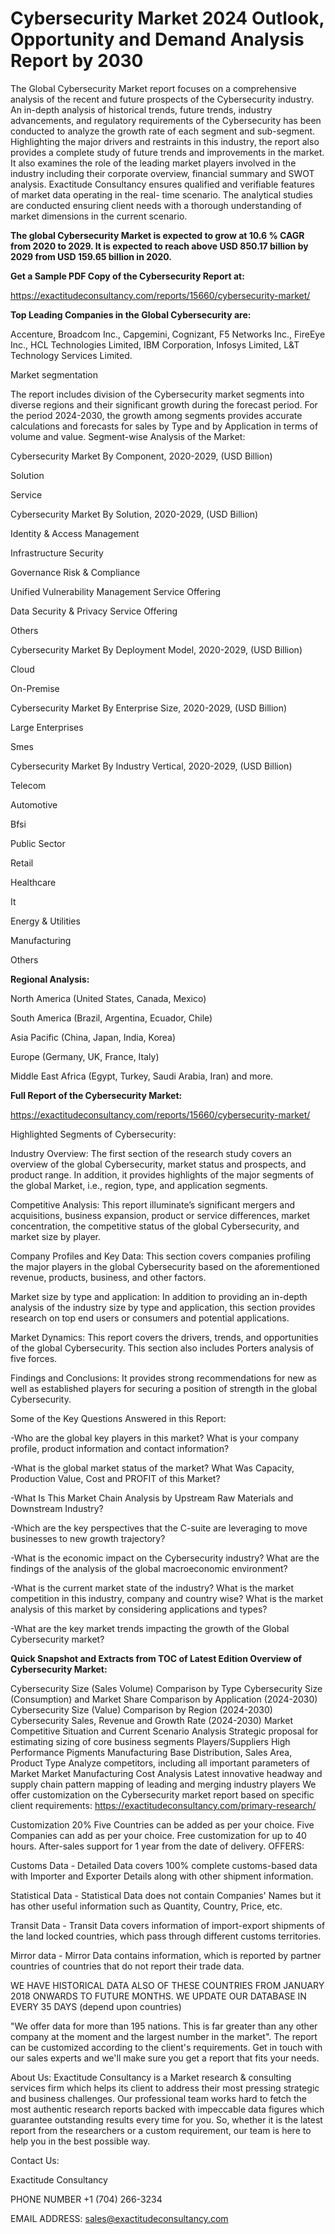 # Cybersecurity Market 2024 Outlook, Opportunity and Demand Analysis Report by 2030

The Global Cybersecurity Market report focuses on a comprehensive analysis of the recent and future prospects of the Cybersecurity industry. An in-depth analysis of historical trends, future trends, industry advancements, and regulatory requirements of the Cybersecurity has been conducted to analyze the growth rate of each segment and sub-segment. Highlighting the major drivers and restraints in this industry, the report also provides a complete study of future trends and improvements in the market. It also examines the role of the leading market players involved in the industry including their corporate overview, financial summary and SWOT analysis. Exactitude Consultancy ensures qualified and verifiable features of market data operating in the real- time scenario. The analytical studies are conducted ensuring client needs with a thorough understanding of market dimensions in the current scenario.

**The global Cybersecurity Market is expected to grow at 10.6 % CAGR from 2020 to 2029. It is expected to reach above USD 850.17 billion by 2029 from USD 159.65 billion in 2020.**

**Get a Sample PDF Copy of the Cybersecurity Report at:**

https://exactitudeconsultancy.com/reports/15660/cybersecurity-market/

**Top Leading Companies in the Global Cybersecurity are:**

Accenture, Broadcom Inc., Capgemini, Cognizant, F5 Networks Inc., FireEye Inc., HCL Technologies Limited, IBM Corporation, Infosys Limited, L&T Technology Services Limited.

Market segmentation

The report includes division of the Cybersecurity market segments into diverse regions and their significant growth during the forecast period. For the period 2024-2030, the growth among segments provides accurate calculations and forecasts for sales by Type and by Application in terms of volume and value. Segment-wise Analysis of the Market:

Cybersecurity Market By Component, 2020-2029, (USD Billion)

Solution

Service

Cybersecurity Market By Solution, 2020-2029, (USD Billion)

Identity & Access Management

Infrastructure Security

Governance Risk & Compliance

Unified Vulnerability Management Service Offering

Data Security & Privacy Service Offering

Others

Cybersecurity Market By Deployment Model, 2020-2029, (USD Billion)

Cloud

On-Premise

Cybersecurity Market By Enterprise Size, 2020-2029, (USD Billion)

Large Enterprises

Smes

Cybersecurity Market By Industry Vertical, 2020-2029, (USD Billion)

Telecom

Automotive

Bfsi

Public Sector

Retail

Healthcare

It

Energy & Utilities

Manufacturing

Others

**Regional Analysis:**

North America (United States, Canada, Mexico)

South America (Brazil, Argentina, Ecuador, Chile)

Asia Pacific (China, Japan, India, Korea)

Europe (Germany, UK, France, Italy)

Middle East Africa (Egypt, Turkey, Saudi Arabia, Iran) and more.

**Full Report of the Cybersecurity Market:**

https://exactitudeconsultancy.com/reports/15660/cybersecurity-market/

Highlighted Segments of Cybersecurity:

Industry Overview: The first section of the research study covers an overview of the global Cybersecurity, market status and prospects, and product range. In addition, it provides highlights of the major segments of the global Market, i.e., region, type, and application segments.

Competitive Analysis: This report illuminate’s significant mergers and acquisitions, business expansion, product or service differences, market concentration, the competitive status of the global Cybersecurity, and market size by player.

Company Profiles and Key Data: This section covers companies profiling the major players in the global Cybersecurity based on the aforementioned revenue, products, business, and other factors.

Market size by type and application: In addition to providing an in-depth analysis of the industry size by type and application, this section provides research on top end users or consumers and potential applications.

Market Dynamics: This report covers the drivers, trends, and opportunities of the global Cybersecurity. This section also includes Porters analysis of five forces.

Findings and Conclusions: It provides strong recommendations for new as well as established players for securing a position of strength in the global Cybersecurity.

Some of the Key Questions Answered in this Report:

-Who are the global key players in this market? What is your company profile, product information and contact information?

-What is the global market status of the market? What Was Capacity, Production Value, Cost and PROFIT of this Market?

-What Is This Market Chain Analysis by Upstream Raw Materials and Downstream Industry?

-Which are the key perspectives that the C-suite are leveraging to move businesses to new growth trajectory?

-What is the economic impact on the Cybersecurity industry? What are the findings of the analysis of the global macroeconomic environment?

-What is the current market state of the industry? What is the market competition in this industry, company and country wise? What is the market analysis of this market by considering applications and types?

-What are the key market trends impacting the growth of the Global Cybersecurity market?

**Quick Snapshot and Extracts from TOC of Latest Edition Overview of Cybersecurity Market:**

Cybersecurity Size (Sales Volume) Comparison by Type
Cybersecurity Size (Consumption) and Market Share Comparison by Application (2024-2030)
Cybersecurity Size (Value) Comparison by Region (2024-2030)
Cybersecurity Sales, Revenue and Growth Rate (2024-2030)
Market Competitive Situation and Current Scenario Analysis
Strategic proposal for estimating sizing of core business segments
Players/Suppliers High Performance Pigments Manufacturing Base Distribution, Sales Area, Product Type
Analyze competitors, including all important parameters of Market
Market Manufacturing Cost Analysis
Latest innovative headway and supply chain pattern mapping of leading and merging industry players
We offer customization on the Cybersecurity market report based on specific client requirements:  https://exactitudeconsultancy.com/primary-research/

Customization 20%
Five Countries can be added as per your choice.
Five Companies can add as per your choice.
Free customization for up to 40 hours.
After-sales support for 1 year from the date of delivery.
OFFERS:

Customs Data - Detailed Data covers 100% complete customs-based data with Importer and Exporter Details along with other shipment information.

Statistical Data - Statistical Data does not contain Companies' Names but it has other useful information such as Quantity, Country, Price, etc.

Transit Data - Transit Data covers information of import-export shipments of the land locked countries, which pass through different customs territories.

Mirror data - Mirror Data contains information, which is reported by partner countries of countries that do not report their trade data.

WE HAVE HISTORICAL DATA ALSO OF THESE COUNTRIES FROM JANUARY 2018 ONWARDS TO FUTURE MONTHS. WE UPDATE OUR DATABASE IN EVERY 35 DAYS (depend upon countries)

"We offer data for more than 195 nations. This is far greater than any other company at the moment and the largest number in the market". The report can be customized according to
the client's requirements. Get in touch with our sales experts and we'll make sure you get a report that fits your needs.

About Us:
Exactitude Consultancy is a Market research & consulting services firm which helps its client to address their most pressing strategic and business challenges. Our professional team works hard to fetch the most authentic research reports backed with impeccable data figures which guarantee outstanding results every time for you. So, whether it is the latest report from the researchers or a custom requirement, our team is here to help you in the best possible way.

Contact Us:

Exactitude Consultancy

PHONE NUMBER +1 (704) 266-3234

EMAIL ADDRESS: sales@exactitudeconsultancy.com

